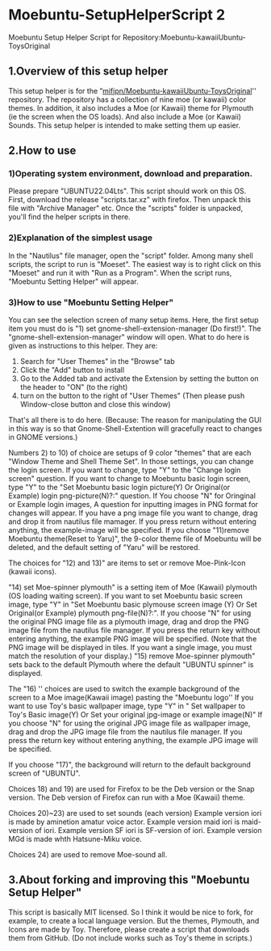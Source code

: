 # Moebuntu-SetupHelperScript 2
Moebuntu Setup Helper Script for Repository:Moebuntu-kawaiiUbuntu-ToysOriginal
## 1.Overview of this setup helper
This setup helper is for the ”[mifjpn/Moebuntu-kawaiiUbuntu-ToysOriginal](https://github.com/mifjpn/Moebuntu-kawaiiUbuntu-ToysOriginal)'' repository.
The repository has a collection of nine moe (or kawaii) color themes.
In addition, it also includes a Moe (or Kawaii) theme for Plymouth (ie the screen when the OS loads).
And also include a Moe (or Kawaii) Sounds.
This setup helper is intended to make setting them up easier.

## 2.How to use
### 1)Operating system environment, download and preparation.
Please prepare "UBUNTU22.04Lts".
This script should work on this OS.
First, download the release "scripts.tar.xz" with firefox.
Then unpack this file with "Archive Manager" etc.
Once the "scripts" folder is unpacked, you'll find the helper scripts in there.
### 2)Explanation of the simplest usage
In the "Nautilus" file manager, open the "script" folder.
Among many shell scripts, the script to run is "Moeset".
The easiest way is to right click on this "Moeset" and run it with "Run as a Program".
When the script runs, "Moebuntu Setting Helper" will appear.
### 3)How to use "Moebuntu Setting Helper"
You can see the selection screen of many setup items.
Here, the first setup item you must do is "1) set gnome-shell-extension-manager (Do first!)".
The "gnome-shell-extension-manager" window will open. What to do here is given as instructions to this helper. They are:

1. Search for "User Themes" in the "Browse" tab
2. Click the "Add" button to install
3. Go to the Added tab and activate the Extension by setting the button on the header to "ON" (to the right)
4. turn on the button to the right of "User Themes"
(Then please push Window-close button and close this window)

That's all there is to do here.
 (Because: The reason for manipulating the GUI in this way is so that Gnome-Shell-Extention will gracefully react to changes in GNOME versions.)
 
Numbers 2) to 10) of choice are setups of 9 color "themes" that are each "Window Theme and Shell Theme Set".
In those settings, you can change the login screen.
If you want to change, type "Y" to the "Change login screen" question.
If you want to change to Moebuntu basic login screen, type "Y" to the "Set Moebuntu basic login picture(Y)
 Or Original(or Example) login png-picture(N)?:" question.
If You choose "N" for Oringinal or Example login images,
A question for inputting images in PNG format for changes will appear.
If you have a png image file you want to change, drag and drop it from nautilus file mamager. If you press return without entering anything, the example-image will be specified.
If you choose "11)remove Moebuntu theme(Reset to Yaru)", the 9-color theme file of Moebuntu will be deleted, and the default setting of "Yaru" will be restored.

The choices for "12) and 13)" are items to set or remove Moe-Pink-Icon (kawaii icons).

"14) set Moe-spinner plymouth" is a setting item of Moe (Kawaii) plymouth (OS loading waiting screen).
If you want to set Moebuntu basic screen image, type "Y" in "Set Moebuntu basic plymouse screen image (Y)
Or Set Original(or Example) plymouth png-file(N)?:". 
If you choose "N" for using the original PNG image file as a plymouth image, drag and drop the PNG image file from the nautilus file manager.
If you press the return key without entering anything, the example PNG image will be specified.
(Note that the PNG image will be displayed in tiles. If you want a single image, you must match the resolution of your display.)
"15) remove Moe-spinner plymouth" sets back to the default Plymouth where the default "UBUNTU spinner" is displayed.

The "16) '' choices are used to switch the example background of the screen to a Moe image(Kawaii image)  pasting the "Moebuntu logo''
If you want to use Toy's basic wallpaper image, type "Y" in " Set wallpaper to Toy's Basic image(Y)
 Or Set your original jpg-image or example image(N)"
If you choose "N" for using the original JPG image file as wallpaper image, drag and drop the JPG image file from the nautilus file manager.
If you press the return key without entering anything, the example JPG image will be specified.

If you choose "17)", the background will return to the default background screen of "UBUNTU".

Choices 18) and 19) are used for Firefox to be the Deb version or the Snap version. The Deb version of Firefox can run with a Moe (Kawaii) theme.

Choices 20)~23) are used to set sounds (each version)
 Example version iori is made by aminetion amatur voice actor.
 Example version maid iori is maid-version of iori.
 Example version SF iori is SF-version of iori.
 Example version MGd is made whth Hatsune-Miku voice.
 
Choices 24) are used to remove Moe-sound all.

## 3.About forking and improving this "Moebuntu Setup Helper"
This script is basically MIT licensed. So I think it would be nice to fork, for example, to create a local language version.
But the themes, Plymouth, and Icons are made by Toy.
Therefore, please create a script that downloads them from GitHub. (Do not include works such as Toy's theme in scripts.)
